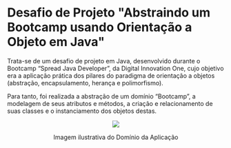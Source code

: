 # Desafio de Projeto "Abstraindo um Bootcamp usando Orientação a Objeto em Java"

Trata-se de um desafio de projeto em Java, desenvolvido durante o Bootcamp “Spread Java Developer”, da Digital Innovation One, cujo objetivo era a aplicação prática dos pilares do paradigma de orientação a objetos (abstração, encapsulamento, herança e polimorfismo).

Para tanto, foi realizada a abstração de um domínio “Bootcamp”, a modelagem de seus atributos e métodos, a criação e relacionamento de suas classes e o instanciamento dos objetos destas.


<p align = "center">
<img src = "https://user-images.githubusercontent.com/88113715/157307415-4f6a9f34-dcb5-4ced-9cc3-9286dae78005.png">
</p>
<p align = "center"> Imagem ilustrativa do Domínio da Aplicação</p>
